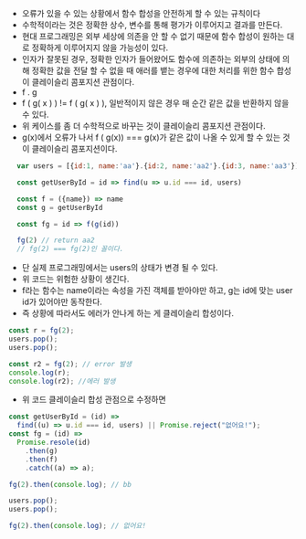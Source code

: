 - 오류가 있을 수 있는 상황에서 함수 합성을 안전하게 할 수 있는 규칙이다
- 수학적이라는 것은 정확한 상수, 변수를 통해 평가가 이루어지고 결과를 만든다.
- 현대 프로그래밍은 외부 세상에 의존을 안 할 수 없기 때문에 함수 합성이 원하는 대로 정확하게 이루어지지 않을 가능성이 있다.
- 인자가 잘못된 경우, 정확한 인자가 들어왔어도 함수에 의존하는 외부의 상태에 의해 정확한 값을 전달 할 수 없을 때 애러를 뱉는 경우에 대한 처리를 위한 함수 합성이 클레이슬리 콤포지션 관점이다.
- f . g
- f ( g( x ) ) != f ( g( x ) ), 일반적이지 않은 경우 매 순간 같은 값을 반환하지 않을 수 있다.
- 위 케이스를 좀 더 수학적으로 바꾸는 것이 클레이슬리 콤포지션 관점이다.
- g(x)에서 오류가 나서 f ( g(x)) === g(x)가 같은 값이 나올 수 있게 할 수 있는 것이 클레이슬리 콤포지션이다.

```javascript
  var users = [{id:1, name:'aa'}.{id:2, name:'aa2'}.{id:3, name:'aa3'}]

  const getUserById = id => find(u => u.id === id, users)

  const f = ({name}) => name
  const g = getUserById

  const fg = id => f(g(id))

  fg(2) // return aa2
  // fg(2) === fg(2)인 꼴이다.

```

- 단 실제 프로그래밍에서는 users의 상태가 변경 될 수 있다.
- 위 코드는 위험한 상황이 생긴다.
- f라는 함수는 name이라는 속성을 가진 객체를 받아야만 하고, g는 id에 맞는 user id가 있어야만 동작한다.
- 즉 상황에 따라서도 에러가 안나게 하는 게 클레이슬리 합성이다.

```javascript
const r = fg(2);
users.pop();
users.pop();

const r2 = fg(2); // error 발생
console.log(r);
console.log(r2); //에러 발생
```

- 위 코드 클레이슬리 합성 관점으로 수정하면

```javascript
const getUserById = (id) =>
  find((u) => u.id === id, users) || Promise.reject("없어요!");
const fg = (id) =>
  Promise.resole(id)
    .then(g)
    .then(f)
    .catch((a) => a);

fg(2).then(console.log); // bb

users.pop();
users.pop();

fg(2).then(console.log); // 없어요!
```
